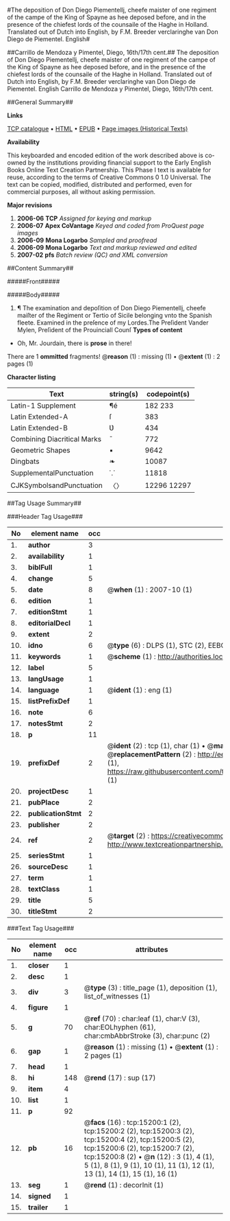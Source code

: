 #The deposition of Don Diego Piementellj, cheefe maister of one regiment of the campe of the King of Spayne as hee deposed before, and in the presence of the chiefest lords of the counsaile of the Haghe in Holland. Translated out of Dutch into English, by F.M. Breeder verclaringhe van Don Diego de Piementel. English#

##Carrillo de Mendoza y Pimentel, Diego, 16th/17th cent.##
The deposition of Don Diego Piementellj, cheefe maister of one regiment of the campe of the King of Spayne as hee deposed before, and in the presence of the chiefest lords of the counsaile of the Haghe in Holland. Translated out of Dutch into English, by F.M.
Breeder verclaringhe van Don Diego de Piementel. English
Carrillo de Mendoza y Pimentel, Diego, 16th/17th cent.

##General Summary##

**Links**

[TCP catalogue](http://www.ota.ox.ac.uk/tcp/)  • 
[HTML](http://tei.it.ox.ac.uk/tcp/Texts-HTML/free/A09/A09665.html)  • 
[EPUB](http://tei.it.ox.ac.uk/tcp/Texts-EPUB/free/A09/A09665.epub) • 
[Page images (Historical Texts)](https://data.historicaltexts.jisc.ac.uk/view?pubId=eebo-99850017e&pageId=eebo-99850017e-15200-1)

**Availability**

This keyboarded and encoded edition of the
	       work described above is co-owned by the institutions
	       providing financial support to the Early English Books
	       Online Text Creation Partnership. This Phase I text is
	       available for reuse, according to the terms of Creative
	       Commons 0 1.0 Universal. The text can be copied,
	       modified, distributed and performed, even for
	       commercial purposes, all without asking permission.

**Major revisions**

1. __2006-06__ __TCP__ *Assigned for keying and markup*
1. __2006-07__ __Apex CoVantage__ *Keyed and coded from ProQuest page images*
1. __2006-09__ __Mona Logarbo__ *Sampled and proofread*
1. __2006-09__ __Mona Logarbo__ *Text and markup reviewed and edited*
1. __2007-02__ __pfs__ *Batch review (QC) and XML conversion*

##Content Summary##

#####Front#####

#####Body#####

1. ¶ The examination and depoſition of Don Diego Piementellj, cheefe maiſter of the Regiment or Tertio of Sicile belonging vnto the Spanish fleete.
Examined in the preſence of my Lordes.The Preſident Vander Mylen, Preſident of the Prouinciall Counſ
**Types of content**

  * Oh, Mr. Jourdain, there is **prose** in there!

There are 1 **ommitted** fragments! 
 @__reason__ (1) : missing (1)  •  @__extent__ (1) : 2 pages (1)

**Character listing**


|Text|string(s)|codepoint(s)|
|---|---|---|
|Latin-1 Supplement|¶é|182 233|
|Latin Extended-A|ſ|383|
|Latin Extended-B|Ʋ|434|
|Combining             Diacritical Marks|̄|772|
|Geometric Shapes|▪|9642|
|Dingbats|❧|10087|
|SupplementalPunctuation|⸪|11818|
|CJKSymbolsandPunctuation|〈〉|12296 12297|

##Tag Usage Summary##

###Header Tag Usage###

|No|element name|occ|attributes|
|---|---|---|---|
|1.|__author__|3||
|2.|__availability__|1||
|3.|__biblFull__|1||
|4.|__change__|5||
|5.|__date__|8| @__when__ (1) : 2007-10 (1)|
|6.|__edition__|1||
|7.|__editionStmt__|1||
|8.|__editorialDecl__|1||
|9.|__extent__|2||
|10.|__idno__|6| @__type__ (6) : DLPS (1), STC (2), EEBO-CITATION (1), PROQUEST (1), VID (1)|
|11.|__keywords__|1| @__scheme__ (1) : http://authorities.loc.gov/ (1)|
|12.|__label__|5||
|13.|__langUsage__|1||
|14.|__language__|1| @__ident__ (1) : eng (1)|
|15.|__listPrefixDef__|1||
|16.|__note__|6||
|17.|__notesStmt__|2||
|18.|__p__|11||
|19.|__prefixDef__|2| @__ident__ (2) : tcp (1), char (1)  •  @__matchPattern__ (2) : ([0-9\-]+):([0-9IVX]+) (1), (.+) (1)  •  @__replacementPattern__ (2) : http://eebo.chadwyck.com/downloadtiff?vid=$1&page=$2 (1), https://raw.githubusercontent.com/textcreationpartnership/Texts/master/tcpchars.xml#$1 (1)|
|20.|__projectDesc__|1||
|21.|__pubPlace__|2||
|22.|__publicationStmt__|2||
|23.|__publisher__|2||
|24.|__ref__|2| @__target__ (2) : https://creativecommons.org/publicdomain/zero/1.0/ (1), http://www.textcreationpartnership.org/docs/. (1)|
|25.|__seriesStmt__|1||
|26.|__sourceDesc__|1||
|27.|__term__|1||
|28.|__textClass__|1||
|29.|__title__|5||
|30.|__titleStmt__|2||


###Text Tag Usage###

|No|element name|occ|attributes|
|---|---|---|---|
|1.|__closer__|1||
|2.|__desc__|1||
|3.|__div__|3| @__type__ (3) : title_page (1), deposition (1), list_of_witnesses (1)|
|4.|__figure__|1||
|5.|__g__|70| @__ref__ (70) : char:leaf (1), char:V (3), char:EOLhyphen (61), char:cmbAbbrStroke (3), char:punc (2)|
|6.|__gap__|1| @__reason__ (1) : missing (1)  •  @__extent__ (1) : 2 pages (1)|
|7.|__head__|1||
|8.|__hi__|148| @__rend__ (17) : sup (17)|
|9.|__item__|4||
|10.|__list__|1||
|11.|__p__|92||
|12.|__pb__|16| @__facs__ (16) : tcp:15200:1 (2), tcp:15200:2 (2), tcp:15200:3 (2), tcp:15200:4 (2), tcp:15200:5 (2), tcp:15200:6 (2), tcp:15200:7 (2), tcp:15200:8 (2)  •  @__n__ (12) : 3 (1), 4 (1), 5 (1), 8 (1), 9 (1), 10 (1), 11 (1), 12 (1), 13 (1), 14 (1), 15 (1), 16 (1)|
|13.|__seg__|1| @__rend__ (1) : decorInit (1)|
|14.|__signed__|1||
|15.|__trailer__|1||
